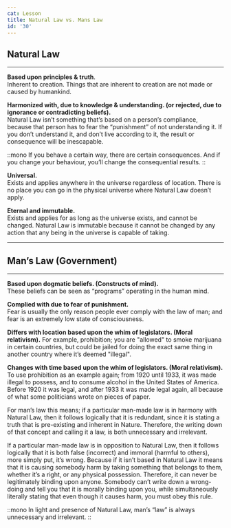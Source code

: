 ```yaml
---
cat: Lesson
title: Natural Law vs. Mans Law
id: '30'
---
```


## Natural Law

<hr class="my-4 invisible"></span>

**Based upon principles & truth**.  
Inherent to creation. Things that are inherent to creation are not made or caused by humankind.

**Harmonized with, due to knowledge & understanding. (or rejected, due to ignorance or contradicting beliefs).**  
Natural Law isn’t something that’s based on a person’s compliance, because that person has to fear the “punishment” of not understanding it. If you don’t understand it, and don’t live according to it, the result or consequence will be inescapable.

::mono
If you behave a certain way, there are certain consequences. And if you change your
behaviour, you’ll change the consequential results.
::

**Universal.**  
Exists and applies anywhere in the universe regardless of location. There is no place you can go in the physical universe where Natural Law doesn’t apply.

**Eternal and immutable.**  
Exists and applies for as long as the universe exists, and cannot be changed. Natural Law is immutable because it cannot be changed by any action that any being in the universe is capable of taking.

<hr class="my-8 border-b"></span>

## Man’s Law (Government)

<hr class="my-4 invisible"></span>

**Based upon dogmatic beliefs. (Constructs of mind).**  
These beliefs can be seen as “programs” operating in the human mind.

**Complied with due to fear of punishment.**  
Fear is usually the only reason people ever comply with the law of man; and fear is an extremely low state of consciousness.

**Differs with location based upon the whim of legislators. (Moral relativism).** For example, prohibition; you are "allowed" to smoke marijuana in certain countries, but could be jailed for doing the exact same thing in another country where it’s deemed "illegal".

**Changes with time based upon the whim of legislators. (Moral relativism).**  
To use prohibition as an example again; from 1920 until 1933, it was made illegal to possess, and to consume alcohol in the United States of America. Before 1920 it was legal, and after 1933 it was made legal again, all because of what some politicians wrote on pieces of paper.

For man’s law this means; if a particular man-made law is in harmony with Natural Law, then it follows logically that it is redundant, since it is stating a truth that is pre-existing and inherent in Nature. Therefore, the writing down of that concept and calling it a law, is both unnecessary and irrelevant.

If a particular man-made law is in opposition to Natural Law, then it follows logically that it is both false (incorrect) and immoral (harmful to others), more simply put, it’s wrong. Because if it isn’t based in Natural Law it means that it is causing somebody harm by taking something that belongs to them, whether it’s a right, or any physical possession. Therefore, it can never be legitimately binding upon anyone. Somebody can’t write down a wrong-doing and tell you that it is morally binding upon you, while simultaneously literally stating that even though it causes harm, you must obey this rule.

::mono
In light and presence of Natural Law, man’s “law” is always unnecessary and irrelevant.
::